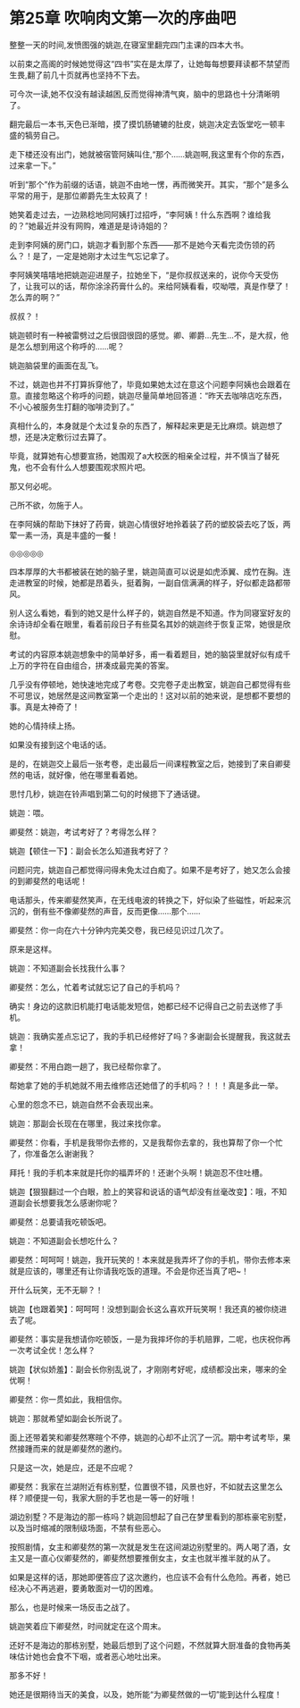 # 第25章 吹响肉文第一次的序曲吧

整整一天的时间,发愤图强的姚迦,在寝室里翻完四门主课的四本大书。

以前束之高阁的时候她觉得这“四书”实在是太厚了，让她每每想要拜读都不禁望而生畏,翻了前几十页就再也坚持不下去。

可今次一读,她不仅没有越读越困,反而觉得神清气爽，脑中的思路也十分清晰明了。

翻完最后一本书,天色已渐暗，摸了摸饥肠辘辘的肚皮，姚迦决定去饭堂吃一顿丰盛的犒劳自己。

走下楼还没有出门，她就被宿管阿姨叫住,“那个……姚迦啊,我这里有个你的东西，过来拿一下。”

听到“那个”作为前缀的话语，姚迦不由地一愣，再而微笑开。其实，“那个”是多么平常的用于，是那位卿爵先生太较真了！

她笑着走过去，一边熟稔地同阿姨打过招呼，“李阿姨！什么东西啊？谁给我的？”她最近并没有网购，难道是是诗诗姐的？

走到李阿姨的房门口，姚迦才看到那个东西——那不是她今天看完烫伤领的药么？！是了，一定是她刚才太过生气忘记拿了。

李阿姨笑嘻嘻地把姚迦迎进屋子，拉她坐下，“是你叔叔送来的，说你今天受伤了，让我可以的话，帮你涂涂药膏什么的。来给阿姨看看，哎呦喂，真是作孽了！怎么弄的啊？”

叔叔？！

姚迦顿时有一种被雷劈过之后很囧很囧的感觉。卿、卿爵…先生…不，是大叔，他是怎么想到用这个称呼的……呢？

姚迦脑袋里的画面在乱飞。

不过，姚迦也并不打算拆穿他了，毕竟如果她太过在意这个问题李阿姨也会跟着在意。直接忽略这个称呼的问题，姚迦尽量简单地回答道：“昨天去咖啡店吃东西，不小心被服务生打翻的咖啡烫到了。”

真相什么的，本身就是个太过复杂的东西了，解释起来更是无比麻烦。姚迦想了想，还是决定敷衍过去算了。

毕竟，就算她有心想要宣扬，她围观了a大校医的相亲全过程，并不慎当了替死鬼，也不会有什么人想要围观求照片吧。

那又何必呢。

己所不欲，勿施于人。

在李阿姨的帮助下抹好了药膏，姚迦心情很好地拎着装了药的塑胶袋去吃了饭，两荤一素一汤，真是丰盛的一餐！

◎◎◎◎◎

四本厚厚的大书都被装在她的脑子里，姚迦简直可以说是如虎添翼、成竹在胸。连走进教室的时候，她都是昂着头，挺着胸，一副自信满满的样子，好似都走路都带风。

别人这么看她，看到的她又是什么样子的，姚迦自然是不知道。作为同寝室好友的余诗诗却全看在眼里，看着前段日子有些莫名其妙的姚迦终于恢复正常，她很是欣慰。

考试的内容原本姚迦想象中的简单好多，甫一看着题目，她的脑袋里就好似有成千上万的字符在自由组合，拼凑成最完美的答案。

几乎没有停顿地，她快速地完成了考卷。交完卷子走出教室，姚迦自己都觉得有些不可思议，她居然是这间教室第一个走出的！这对以前的她来说，是想都不要想的事。真是太神奇了！

她的心情持续上扬。

如果没有接到这个电话的话。

是的，在姚迦交上最后一张考卷，走出最后一间课程教室之后，她接到了来自卿斐然的电话，就好像，他在哪里看着她。

思忖几秒，姚迦在铃声唱到第二句的时候摁下了通话键。

姚迦：喂。

卿斐然：姚迦，考试考好了？考得怎么样？

姚迦【顿住一下】：副会长怎么知道我考好了？

问题问完，姚迦自己都觉得问得未免太过白痴了。如果不是考好了，她又怎么会接的到卿斐然的电话呢！

电话那头，传来卿斐然笑声，在无线电波的转换之下，好似染了些磁性，听起来沉沉的，倒有些不像卿斐然的声音，反而更像……那个……

卿斐然：你一向在六十分钟内完美交卷，我已经见识过几次了。

原来是这样。

姚迦：不知道副会长找我什么事？

卿斐然：怎么，忙着考试就忘记了自己的手机吗？

确实！身边的这款旧机能打电话能发短信，她都已经不记得自己之前去送修了手机。

姚迦：我确实差点忘记了，我的手机已经修好了吗？多谢副会长提醒我，我这就去拿！

卿斐然：不用白跑一趟了，我已经帮你拿了。

帮她拿了她的手机她就不用去维修店还她借了的手机吗？！！！真是多此一举。

心里的怨念不已，姚迦自然不会表现出来。

姚迦：那副会长现在在哪里，我过来找你拿。

卿斐然：你看，手机是我带你去修的，又是我帮你去拿的，我也算帮了你一个忙了，你准备怎么谢谢我？

拜托！我的手机本来就是托你的福弄坏的！还谢个头啊！姚迦忍不住吐槽。

姚迦【狠狠翻过一个白眼，脸上的笑容和说话的语气却没有丝毫改变】：哦，不知道副会长想要我怎么感谢你呢？

卿斐然：总要请我吃顿饭吧。

姚迦：不知道副会长想吃什么？

卿斐然：呵呵呵！姚迦，我开玩笑的！本来就是我弄坏了你的手机，带你去修本来就是应该的，哪里还有让你请我吃饭的道理。不会是你还当真了吧~！

开什么玩笑，无不无聊？！

姚迦【也跟着笑】：呵呵呵！没想到副会长这么喜欢开玩笑啊！我还真的被你绕进去了呢。

卿斐然：事实是我想请你吃顿饭，一是为我摔坏你的手机赔罪，二呢，也庆祝你再一次考试全优！怎么样？

姚迦【状似娇羞】：副会长你别乱说了，才刚刚考好呢，成绩都没出来，哪来的全优啊！

卿斐然：你一贯如此，我相信你。

姚迦：那就希望如副会长所说了。

面上还带着笑和卿斐然寒暄个不停，姚迦的心却不止沉了一沉。期中考试考毕，果然接踵而来的就是卿斐然的邀约。

只是这一次，她是应，还是不应呢？

卿斐然：我家在兰湖附近有栋别墅，位置很不错，风景也好，不如就去这里怎么样？顺便提一句，我家大厨的手艺也是一等一的好哦！

湖边别墅？不是海边的那一栋吗？姚迦回想起了自己在梦里看到的那栋豪宅别墅，以及当时缩减的限制级场面，不禁有些恶心。

按照剧情，女主和卿斐然的第一次就是发生在这间湖边别墅里的。两人喝了酒，女主又是一直心仪卿斐然的，卿斐然想要推倒女主，女主也就半推半就的从了。

如果是这样的话，那她即便答应了这次邀约，也应该不会有什么危险。再者，她已经决心不再逃避，要勇敢面对一切的困难。

那么，也是时候来一场反击之战了。

姚迦笑着应下卿斐然，时间就定在这个周末。

还好不是海边的那栋别墅，她最后想到了这个问题，不然就算大厨准备的食物再美味估计她也会食不下咽，或者恶心地吐出来。

那多不好！

她还是很期待当天的美食，以及，她所能“为卿斐然做的一切”能到达什么程度！

